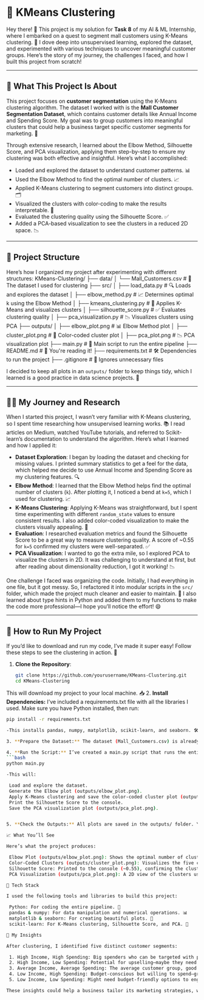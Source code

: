 # 🧠 KMeans Clustering

Hey there! 👋 
This project is my solution for **Task 8** of my AI & ML Internship, where I embarked on a quest to segment mall customers using K-Means clustering. 🛒 I dove deep into unsupervised learning, explored the dataset, and experimented with various techniques to uncover meaningful customer groups. Here’s the story of my journey, the challenges I faced, and how I built this project from scratch!

---

## 🌟 What This Project Is About
This project focuses on **customer segmentation** using the K-Means clustering algorithm. The dataset I worked with is the **Mall Customer Segmentation Dataset**, which contains customer details like Annual Income and Spending Score. My goal was to group customers into meaningful clusters that could help a business target specific customer segments for marketing. 🚀

Through extensive research, I learned about the Elbow Method, Silhouette Score, and PCA visualization, applying them step-by-step to ensure my clustering was both effective and insightful. Here’s what I accomplished:
- Loaded and explored the dataset to understand customer patterns. 📊
- Used the Elbow Method to find the optimal number of clusters. 📈
- Applied K-Means clustering to segment customers into distinct groups. 🗂️
- Visualized the clusters with color-coding to make the results interpretable. 🎨
- Evaluated the clustering quality using the Silhouette Score. ✅
- Added a PCA-based visualization to see the clusters in a reduced 2D space. 📉

---

## 📁 Project Structure
Here’s how I organized my project after experimenting with different structures:
KMeans-Clustering/
├── data/
│   └── Mall_Customers.csv       # 📂 The dataset I used for clustering
├── src/
│   ├── load_data.py             # 🔍 Loads and explores the dataset
│   ├── elbow_method.py          # 📈 Determines optimal k using the Elbow Method
│   ├── kmeans_clustering.py     # 🤖 Applies K-Means and visualizes clusters
│   ├── silhouette_score.py      # ✅ Evaluates clustering quality
│   ├── pca_visualization.py     # 📉 Visualizes clusters using PCA
├── outputs/
│   ├── elbow_plot.png           # 📊 Elbow Method plot
│   ├── cluster_plot.png         # 🎨 Color-coded cluster plot
│   ├── pca_plot.png             # 📉 PCA visualization plot
├── main.py                      # 🚀 Main script to run the entire pipeline
├── README.md                    # 📝 You're reading it!
├── requirements.txt             # 🛠️ Dependencies to run the project
├── .gitignore                   # 🚫 Ignores unnecessary files


I decided to keep all plots in an `outputs/` folder to keep things tidy, which I learned is a good practice in data science projects. 🧹

---

## 🧑‍💻 My Journey and Research
When I started this project, I wasn’t very familiar with K-Means clustering, so I spent time researching how unsupervised learning works. 📚 I read articles on Medium, watched YouTube tutorials, and referred to Scikit-learn’s documentation to understand the algorithm. Here’s what I learned and how I applied it:

- **Dataset Exploration**: I began by loading the dataset and checking for missing values. I printed summary statistics to get a feel for the data, which helped me decide to use Annual Income and Spending Score as my clustering features. 🔍
- **Elbow Method**: I learned that the Elbow Method helps find the optimal number of clusters (`k`). After plotting it, I noticed a bend at `k=5`, which I used for clustering. 📈
- **K-Means Clustering**: Applying K-Means was straightforward, but I spent time experimenting with different `random_state` values to ensure consistent results. I also added color-coded visualization to make the clusters visually appealing. 🎨
- **Evaluation**: I researched evaluation metrics and found the Silhouette Score to be a great way to measure clustering quality. A score of ~0.55 for `k=5` confirmed my clusters were well-separated. ✅
- **PCA Visualization**: I wanted to go the extra mile, so I explored PCA to visualize the clusters in 2D. It was challenging to understand at first, but after reading about dimensionality reduction, I got it working! 📉

One challenge I faced was organizing the code. Initially, I had everything in one file, but it got messy. So, I refactored it into modular scripts in the `src/` folder, which made the project much cleaner and easier to maintain. 🧹 I also learned about type hints in Python and added them to my functions to make the code more professional—I hope you’ll notice the effort! 😄

---

## 🚀 How to Run My Project
If you’d like to download and run my code, I’ve made it super easy! Follow these steps to see the clustering in action. 🌟

1. **Clone the Repository**:
   ```bash
   git clone https://github.com/yourusername/KMeans-Clustering.git
   cd KMeans-Clustering

This will download my project to your local machine. 📥
2. **Install Dependencies:** I’ve included a requirements.txt file with all the libraries I used. Make sure you have Python installed, then run:
   ```bash
pip install -r requirements.txt

-This installs pandas, numpy, matplotlib, scikit-learn, and seaborn. 🛠️

3. **Prepare the Dataset:** The dataset (Mall_Customers.csv) is already included in the data/ folder. If it’s missing, you can download it from Kaggle and place it in the data/ folder. 📂

4. **Run the Script:** I’ve created a main.py script that runs the entire pipeline. Just run:
   ```bash
python main.py

-This will:

    Load and explore the dataset.
    Generate the Elbow plot (outputs/elbow_plot.png).
    Apply K-Means clustering and save the color-coded cluster plot (outputs/cluster_plot.png).
    Print the Silhouette Score to the console.
    Save the PCA visualization plot (outputs/pca_plot.png).


5. **Check the Outputs:** All plots are saved in the outputs/ folder. You can open them to see the results of my clustering! 📊

📈 What You’ll See

Here’s what the project produces:

    Elbow Plot (outputs/elbow_plot.png): Shows the optimal number of clusters (k=5). 📈
    Color-Coded Clusters (outputs/cluster_plot.png): Visualizes the five customer segments based on income and spending. 🎨
    Silhouette Score: Printed to the console (~0.55), confirming the clusters are well-separated. ✅
    PCA Visualization (outputs/pca_plot.png): A 2D view of the clusters using PCA, which I added as a bonus! 📉

🧰 Tech Stack

I used the following tools and libraries to build this project:

    Python: For coding the entire pipeline. 🐍
    pandas & numpy: For data manipulation and numerical operations. 📊
    matplotlib & seaborn: For creating beautiful plots. 🎨
    scikit-learn: For K-Means clustering, Silhouette Score, and PCA. 🤖

📝 My Insights

After clustering, I identified five distinct customer segments:

    1. High Income, High Spending: Big spenders who can be targeted with premium offers. 💎
    2. High Income, Low Spending: Potential for upselling—maybe they need incentives! 💡
    3. Average Income, Average Spending: The average customer group, good for general promotions. 🛍️
    4. Low Income, High Spending: Budget-conscious but willing to spend—great for deals! 🤑
    5. Low Income, Low Spending: Might need budget-friendly options to engage. 💸

These insights could help a business tailor its marketing strategies, which I found really exciting to discover through clustering! 🚀  